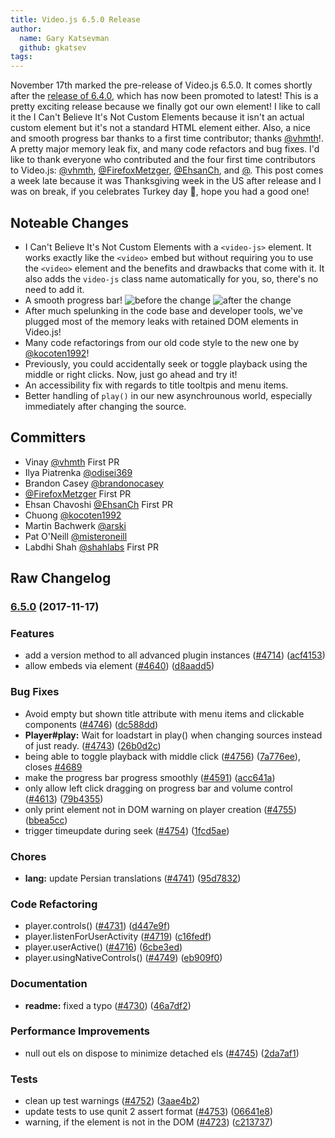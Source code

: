 ```yaml
---
title: Video.js 6.5.0 Release
author:
  name: Gary Katsevman
  github: gkatsev
tags:
---
```


November 17th marked the pre-release of Video.js 6.5.0. It comes shortly after the [release of 6.4.0][640], which has now been promoted to latest! This is a pretty exciting release because we finally got our own element! I like to call it the I Can't Believe It's Not Custom Elements because it isn't an actual custom element but it's not a standard HTML element either. Also, a nice and smooth progress bar thanks to a first time contributor; thanks [@vhmth][vhmth]!. A pretty major memory leak fix, and many code refactors and bug fixes.
I'd like to thank everyone who contributed and the four first time contributors to Video.js: [@vhmth][vhmth], [@FirefoxMetzger][FirefoxMetzger], [@EhsanCh][EhsanCh], and [@][shahlabs].
This post comes a week late because it was Thanksgiving week in the US after release and I was on break, if you celebrates Turkey day 🦃, hope you had a good one!


## Noteable Changes
* I Can't Believe It's Not Custom Elements with a `<video-js>` element. It works exactly like the `<video>` embed but without requiring you to use the `<video>` element and the benefits and drawbacks that come with it. It also adds the `video-js` class name automatically for you, so, there's no need to add it.
* A smooth progress bar!
![before the change](./before.gif)
![after the change](./after.gif)
* After much spelunking in the code base and developer tools, we've plugged most of the memory leaks with retained DOM elements in Video.js!
* Many code refactorings from our old code style to the new one by [@kocoten1992][kocoten1992]!
* Previously, you could accidentally seek or toggle playback using the middle or right clicks. Now, just go ahead and try it!
* An accessibility fix with regards to title tooltpis and menu items.
* Better handling of `play()` in our new asynchrounous world, especially immediately after changing the source.

## Committers
* Vinay [@vhmth][vhmth] First PR
* Ilya Piatrenka [@odisei369][odisei369]
* Brandon Casey [@brandonocasey][brandonocasey]
* [@FirefoxMetzger][FirefoxMetzger] First PR
* Ehsan Chavoshi [@EhsanCh][EhsanCh] First PR
* Chuong [@kocoten1992][kocoten1992]
* Martin Bachwerk [@arski][arski]
* Pat O'Neill [@misteroneill][misteroneill]
* Labdhi Shah [@shahlabs][shahlabs] First PR

## Raw Changelog
<a name="6.5.0"></a>
### [6.5.0](https://github.com/videojs/video.js/compare/v6.4.0...v6.5.0) (2017-11-17)

### Features

* add a version method to all advanced plugin instances ([#4714](https://github.com/videojs/video.js/issues/4714)) ([acf4153](https://github.com/videojs/video.js/commit/acf4153))
* allow embeds via <video-js> element ([#4640](https://github.com/videojs/video.js/issues/4640)) ([d8aadd5](https://github.com/videojs/video.js/commit/d8aadd5))

### Bug Fixes

* Avoid empty but shown title attribute with menu items and clickable components ([#4746](https://github.com/videojs/video.js/issues/4746)) ([dc588dd](https://github.com/videojs/video.js/commit/dc588dd))
* **Player#play:** Wait for loadstart in play() when changing sources instead of just ready. ([#4743](https://github.com/videojs/video.js/issues/4743)) ([26b0d2c](https://github.com/videojs/video.js/commit/26b0d2c))
* being able to toggle playback with middle click ([#4756](https://github.com/videojs/video.js/issues/4756)) ([7a776ee](https://github.com/videojs/video.js/commit/7a776ee)), closes [#4689](https://github.com/videojs/video.js/issues/4689)
* make the progress bar progress smoothly ([#4591](https://github.com/videojs/video.js/issues/4591)) ([acc641a](https://github.com/videojs/video.js/commit/acc641a))
* only allow left click dragging on progress bar and volume control ([#4613](https://github.com/videojs/video.js/issues/4613)) ([79b4355](https://github.com/videojs/video.js/commit/79b4355))
* only print element not in DOM warning on player creation ([#4755](https://github.com/videojs/video.js/issues/4755)) ([bbea5cc](https://github.com/videojs/video.js/commit/bbea5cc))
* trigger timeupdate during seek ([#4754](https://github.com/videojs/video.js/issues/4754)) ([1fcd5ae](https://github.com/videojs/video.js/commit/1fcd5ae))

### Chores

* **lang:** update Persian translations ([#4741](https://github.com/videojs/video.js/issues/4741)) ([95d7832](https://github.com/videojs/video.js/commit/95d7832))

### Code Refactoring

* player.controls() ([#4731](https://github.com/videojs/video.js/issues/4731)) ([d447e9f](https://github.com/videojs/video.js/commit/d447e9f))
* player.listenForUserActivity ([#4719](https://github.com/videojs/video.js/issues/4719)) ([c16fedf](https://github.com/videojs/video.js/commit/c16fedf))
* player.userActive() ([#4716](https://github.com/videojs/video.js/issues/4716)) ([6cbe3ed](https://github.com/videojs/video.js/commit/6cbe3ed))
* player.usingNativeControls() ([#4749](https://github.com/videojs/video.js/issues/4749)) ([eb909f0](https://github.com/videojs/video.js/commit/eb909f0))

### Documentation

* **readme:** fixed a typo ([#4730](https://github.com/videojs/video.js/issues/4730)) ([46a7df2](https://github.com/videojs/video.js/commit/46a7df2))

### Performance Improvements

* null out els on dispose to minimize detached els ([#4745](https://github.com/videojs/video.js/issues/4745)) ([2da7af1](https://github.com/videojs/video.js/commit/2da7af1))

### Tests

* clean up test warnings ([#4752](https://github.com/videojs/video.js/issues/4752)) ([3aae4b2](https://github.com/videojs/video.js/commit/3aae4b2))
* update tests to use qunit 2 assert format ([#4753](https://github.com/videojs/video.js/issues/4753)) ([06641e8](https://github.com/videojs/video.js/commit/06641e8))
* warning, if the element is not in the DOM ([#4723](https://github.com/videojs/video.js/issues/4723)) ([c213737](https://github.com/videojs/video.js/commit/c213737))



[640]: https://blog.videojs.com/video-js-6-4-0-release/
[vhmth]: https://github.com/vhmth
[FirefoxMetzger]: https://github.com/FirefoxMetzger
[EhsanCh]: https://github.com/EhsanCh
[shahlabs]: https://github.com/shahlabs
[kocoten1992]: https:github.com/kocoten1992
[odisei369]: https:github.com/odisei369
[brandonocasey]: https:github.com/brandonocasey
[arski]: https:github.com/arski
[misteroneill]: https:github.com/misteroneill
